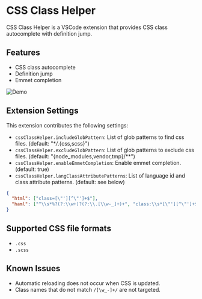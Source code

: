 # CSS Class Helper

CSS Class Helper is a VSCode extension that provides CSS class autocomplete with definition jump.

## Features

- CSS class autocomplete
- Definition jump
- Emmet completion

![Demo](https://i.gyazo.com/633d416403fd3e2e6f741c654b477de1.gif)

## Extension Settings

This extension contributes the following settings:

- `cssClassHelper.includeGlobPattern`: List of glob patterns to find css files. (default: "\*_/_.{css,scss}")
- `cssClassHelper.excludeGlobPattern`: List of glob patterns to exclude css files. (default: "{node_modules,vendor,tmp}/\*\*")
- `cssClassHelper.enableEmmetCompletion`: Enable emmet completion. (default: true)
- `cssClassHelper.langClassAttributePatterns`: List of language id and class attribute patterns. (default: see below)

```json
{
  "html": ["class=[\"'][^\"']+$"],
  "haml": ["^\\s*%?(?:\\w+)?(?:\\.[\\w-_]+)+", "class:\\s*[\"'][^\"']+$"]
}
```

## Supported CSS file formats

- `.css`
- `.scss`

## Known Issues

- Automatic reloading does not occur when CSS is updated.
- Class names that do not match `/[\w_-]+/` are not targeted.
